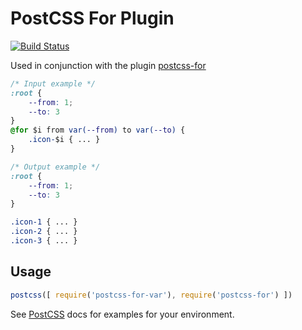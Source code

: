 # PostCSS For Plugin
[![Build Status](https://travis-ci.org/GitScrum/postcss-for-variables.svg?style=flat-square)](https://travis-ci.org/GitScrum/postcss-for-variables)

Used in conjunction with the plugin [postcss-for](https://github.com/antyakushev/postcss-for)



```css
/* Input example */
:root {
	--from: 1;
	--to: 3
}
@for $i from var(--from) to var(--to) {
	.icon-$i { ... }
}
```

```css
/* Output example */
:root {
	--from: 1;
	--to: 3
}

.icon-1 { ... }
.icon-2 { ... }
.icon-3 { ... }

```

## Usage

```js
postcss([ require('postcss-for-var'), require('postcss-for') ])
```

See [PostCSS](https://github.com/postcss/postcss) docs for examples for your environment.

